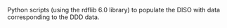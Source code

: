 Python scripts (using the rdflib 6.0 library) to populate the DISO with data corresponding to the DDD data. 
